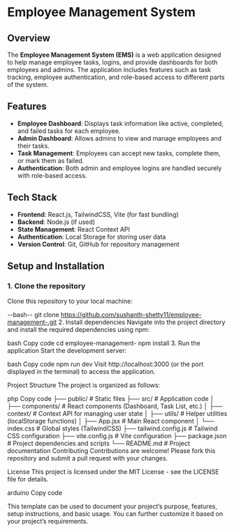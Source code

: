 # Employee Management System

## Overview
The **Employee Management System (EMS)** is a web application designed to help manage employee tasks, logins, and provide dashboards for both employees and admins. The application includes features such as task tracking, employee authentication, and role-based access to different parts of the system.

## Features
- **Employee Dashboard**: Displays task information like active, completed, and failed tasks for each employee.
- **Admin Dashboard**: Allows admins to view and manage employees and their tasks.
- **Task Management**: Employees can accept new tasks, complete them, or mark them as failed.
- **Authentication**: Both admin and employee logins are handled securely with role-based access.

## Tech Stack
- **Frontend**: React.js, TailwindCSS, Vite (for fast bundling)
- **Backend**: Node.js (if used)
- **State Management**: React Context API
- **Authentication**: Local Storage for storing user data
- **Version Control**: Git, GitHub for repository management

## Setup and Installation

### 1. Clone the repository
Clone this repository to your local machine:

--bash--
git clone https://github.com/sushanth-shetty11/employee-management-.git
2. Install dependencies
Navigate into the project directory and install the required dependencies using npm:

bash
Copy code
cd employee-management-
npm install
3. Run the application
Start the development server:

bash
Copy code
npm run dev
Visit http://localhost:3000 (or the port displayed in the terminal) to access the application.

Project Structure
The project is organized as follows:

php
Copy code
├── public/                # Static files
├── src/                   # Application code
│   ├── components/        # React components (Dashboard, Task List, etc.)
│   ├── context/           # Context API for managing user state
│   ├── utils/             # Helper utilities (localStorage functions)
│   ├── App.jsx            # Main React component
│   └── index.css          # Global styles (TailwindCSS)
├── tailwind.config.js     # Tailwind CSS configuration
├── vite.config.js         # Vite configuration
├── package.json           # Project dependencies and scripts
└── README.md              # Project documentation
Contributing
Contributions are welcome! Please fork this repository and submit a pull request with your changes.

License
This project is licensed under the MIT License - see the LICENSE file for details.

arduino
Copy code

This template can be used to document your project’s purpose, features, setup instructions, and basic usage. You can further customize it based on your project’s requirements.
